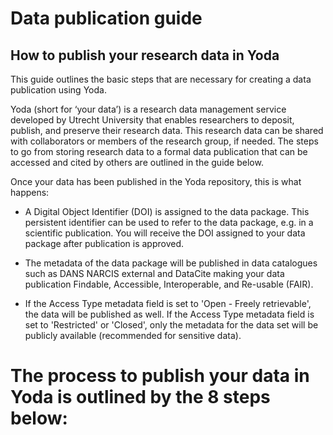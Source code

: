 # Data publication guide

## How to publish your research data in Yoda

This guide outlines the basic steps that are necessary for creating a data publication using Yoda. 

Yoda (short for ‘your data’) is a research data management service developed by Utrecht University 
that enables researchers to deposit, publish, and preserve their research data. 
This research data can be shared with collaborators or members of the research group, if needed. 
The steps to go from storing research data to a formal data publication that can be accessed 
and cited by others are outlined in the guide below. 

Once your data has been published in the Yoda repository, this is what happens:

- A Digital Object Identifier (DOI) is assigned to the data package. This persistent identifier can be used 
to refer to the data package, e.g. in a scientific publication. 
You will receive the DOI assigned to your data package after publication is approved.

- The metadata of the data package will be published in data catalogues such as DANS NARCIS external and DataCite 
making your data publication Findable, Accessible, Interoperable, and Re-usable (FAIR).

- If the Access Type metadata field is set to 'Open - Freely retrievable', the data will be published as well. 
If the Access Type metadata field is set to 'Restricted' or 'Closed', only the metadata for the data set will 
be publicly available (recommended for sensitive data).

# The process to publish your data in Yoda is outlined by the 8 steps below: 

